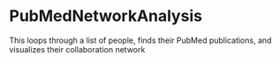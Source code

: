 # PubMedNetworkAnalysis
This loops through a list of people, finds their PubMed publications, and visualizes their collaboration network
